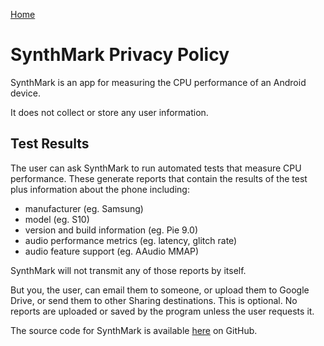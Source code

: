 [Home](README.md)

# SynthMark Privacy Policy

SynthMark is an app for measuring the CPU performance of an Android device.

It does not collect or store any user information.

## Test Results

The user can ask SynthMark to run automated tests that measure CPU performance.
These generate reports that contain the results of the test plus information about the phone including:

* manufacturer (eg. Samsung)
* model (eg. S10)
* version and build information (eg. Pie 9.0)
* audio performance metrics (eg. latency, glitch rate)
* audio feature support (eg. AAudio MMAP)

SynthMark will not transmit any of those reports by itself.

But you, the user, can email them to someone, or upload them to Google Drive, or send them to other Sharing destinations.
This is optional. No reports are uploaded or saved by the program unless the user requests it.

The source code for SynthMark is available [here](https://github.com/google/synthmark) on GitHub.
